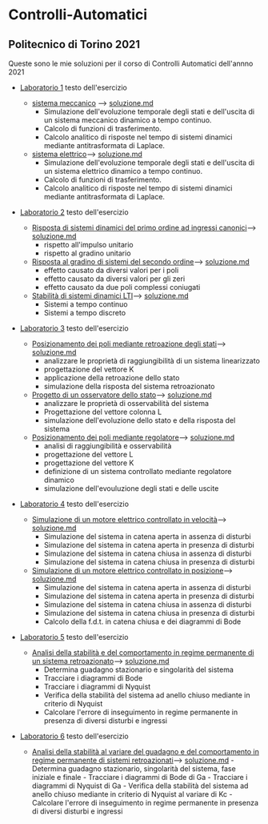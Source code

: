 # Controlli-Automatici
## Politecnico di Torino 2021



Queste sono le mie soluzioni per il corso di Controlli Automatici dell'annno 2021

* [Laboratorio 1](https://github.com/lorenzobellino/Controlli-Automatici/blob/master/Laboratori/LAB01/LAIB_ES1.pdf)  testo dell'esercizio
  + [sistema meccanico](https://github.com/lorenzobellino/Controlli-Automatici/tree/master/Laboratori/LAB01/E01) --> [soluzione.md](https://github.com/lorenzobellino/Controlli-Automatici/tree/master/Laboratori/LAB01/E01/soluzione.md)
      - Simulazione dell'evoluzione temporale degli stati e dell'uscita di un sistema meccanico dinamico a tempo continuo.  
      - Calcolo di funzioni di trasferimento.  
      - Calcolo analitico di risposte nel tempo di sistemi dinamici mediante antitrasformata di Laplace.  
  + [sistema elettrico](https://github.com/lorenzobellino/Controlli-Automatici/tree/master/Laboratori/LAB01/E02)--> [soluzione.md](https://github.com/lorenzobellino/Controlli-Automatici/tree/master/Laboratori/LAB01/E02/soluzione.md)
      - Simulazione dell'evoluzione temporale degli stati e dell'uscita di un sistema elettrico dinamico a tempo continuo.  
      - Calcolo di funzioni di trasferimento.  
      - Calcolo analitico di risposte nel tempo di sistemi dinamici mediante antitrasformata di Laplace.

* [Laboratorio 2](https://github.com/lorenzobellino/Controlli-Automatici/blob/master/Laboratori/LAB02/LAIB_ES2.pdf)  testo dell'esercizio
    + [Risposta di sistemi dinamici del primo ordine ad ingressi canonici](https://github.com/lorenzobellino/Controlli-Automatici/tree/master/Laboratori/LAB02/E01)--> [soluzione.md](https://github.com/lorenzobellino/Controlli-Automatici/tree/master/Laboratori/LAB02/E01/soluzione.md)
      - rispetto all'impulso unitario
      - rispetto al gradino unitario   
    + [Risposta al gradino di sistemi del secondo ordine](https://github.com/lorenzobellino/Controlli-Automatici/tree/master/Laboratori/LAB02/E02)--> [soluzione.md](https://github.com/lorenzobellino/Controlli-Automatici/tree/master/Laboratori/LAB02/E02/soluzione.md)
      - effetto causato da diversi valori per i poli
      - effetto causato da diversi valori per gli zeri
      - effetto causato da due poli complessi coniugati
    + [Stabilità di sistemi dinamici LTI](https://github.com/lorenzobellino/Controlli-Automatici/tree/master/Laboratori/LAB02/E03)--> [soluzione.md](https://github.com/lorenzobellino/Controlli-Automatici/tree/master/Laboratori/LAB02/E03/soluzione.md)
      - Sistemi a tempo continuo
      - Sistemi a tempo discreto

* [Laboratorio 3](https://github.com/lorenzobellino/Controlli-Automatici/blob/master/Laboratori/LAB03/LAIB_ES3.pdf)  testo dell'esercizio
    + [Posizionamento dei poli mediante retroazione degli stati](https://github.com/lorenzobellino/Controlli-Automatici/tree/master/Laboratori/LAB03/E01)--> [soluzione.md](https://github.com/lorenzobellino/Controlli-Automatici/tree/master/Laboratori/LAB03/E01/soluzione.md)
      - analizzare le proprietà di raggiungibilità di un sistema linearizzato
      - progettazione del vettore K
      - applicazione della retroazione dello stato
      - simulazione della risposta del sistema retroazionato   
   + [Progetto di un osservatore dello stato](https://github.com/lorenzobellino/Controlli-Automatici/tree/master/Laboratori/LAB03/E02)--> [soluzione.md](https://github.com/lorenzobellino/Controlli-Automatici/tree/master/Laboratori/LAB03/E02/soluzione.md)
      - analizzare le proprietà di osservabilità del sistema
      - Progettazione del vettore colonna L
      - simulazione dell'evoluzione dello stato e della risposta del sistema
  + [Posizionamento dei poli mediante regolatore](https://github.com/lorenzobellino/Controlli-Automatici/tree/master/Laboratori/LAB03/E03)--> [soluzione.md](https://github.com/lorenzobellino/Controlli-Automatici/tree/master/Laboratori/LAB03/E03/soluzione.md)
      - analisi di raggiungibilità e osservabilità
      - progettazione del vettore L
      - progettazione del vettore K
      - definizione di un sistema controllato mediante regolatore dinamico
      - simulazione dell'evouluzione degli stati e delle uscite
* [Laboratorio 4](https://github.com/lorenzobellino/Controlli-Automatici/blob/master/Laboratori/LAB04/LAIB_ES4.pdf) testo dell'esercizio
    + [Simulazione di un motore elettrico controllato in velocità](https://github.com/lorenzobellino/Controlli-Automatici/tree/master/Laboratori/LAB04/E01)--> [soluzione.md](https://github.com/lorenzobellino/Controlli-Automatici/tree/master/Laboratori/LAB04/E01/soluzione.md)
      - Simulazione del sistema in catena aperta in assenza di disturbi
      - Simulazione del sistema in catena aperta in presenza di disturbi
      - Simulazione del sistema in catena chiusa in assenza di disturbi
      - Simulazione del sistema in catena chiusa in presenza di disturbi
    + [Simulazione di un motore elettrico controllato in posizione](https://github.com/lorenzobellino/Controlli-Automatici/tree/master/Laboratori/LAB04/E02)--> [soluzione.md](https://github.com/lorenzobellino/Controlli-Automatici/tree/master/Laboratori/LAB04/E01/soluzione.md)
      - Simulazione del sistema in catena aperta in assenza di disturbi
      - Simulazione del sistema in catena aperta in presenza di disturbi
      - Simulazione del sistema in catena chiusa in assenza di disturbi
      - Simulazione del sistema in catena chiusa in presenza di disturbi
      - Calcolo della f.d.t. in catena chiusa e dei diagrammi di Bode



* [Laboratorio 5](https://github.com/lorenzobellino/Controlli-Automatici/blob/master/Laboratori/LAB04/LAIB_ES5.pdf) testo dell'esercizio
    + [Analisi della stabilità e del comportamento in regime permanente di un sistema retroazionato](https://github.com/lorenzobellino/Controlli-Automatici/tree/master/Laboratori/LAB05/E01)--> [soluzione.md](https://github.com/lorenzobellino/Controlli-Automatici/tree/master/Laboratori/LAB05/E01/soluzione.md)
      - Determina guadagno stazionario e singolarità del sistema
      - Tracciare i diagrammi di Bode
      - Tracciare i diagrammi di Nyquist
      - Verifica della stabilità del sistema ad anello chiuso mediante in criterio di Nyquist
      - Calcolare l'errore di inseguimento in regime permanente in presenza di diversi disturbi e ingressi
* [Laboratorio 6](https://github.com/lorenzobellino/Controlli-Automatici/blob/master/Laboratori/LAB04/LAIB_ES6.pdf) testo dell'esercizio
    + [Analisi della stabilità al variare del guadagno e del comportamento in regime permanente di sistemi retroazionati](https://github.com/lorenzobellino/Controlli-Automatici/tree/master/Laboratori/LAB06/E01)--> [soluzione.md](https://github.com/lorenzobellino/Controlli-Automatici/tree/master/Laboratori/LAB06/E01/soluzione.md)
            - Determina guadagno stazionario, singolarità del sistema, fase iniziale e finale 
            - Tracciare i diagrammi di Bode di Ga
            - Tracciare i diagrammi di Nyquist di Ga
            - Verifica della stabilità del sistema ad anello chiuso mediante in criterio di Nyquist al variare di Kc
            - Calcolare l'errore di inseguimento in regime permanente in presenza di diversi disturbi e ingressi
